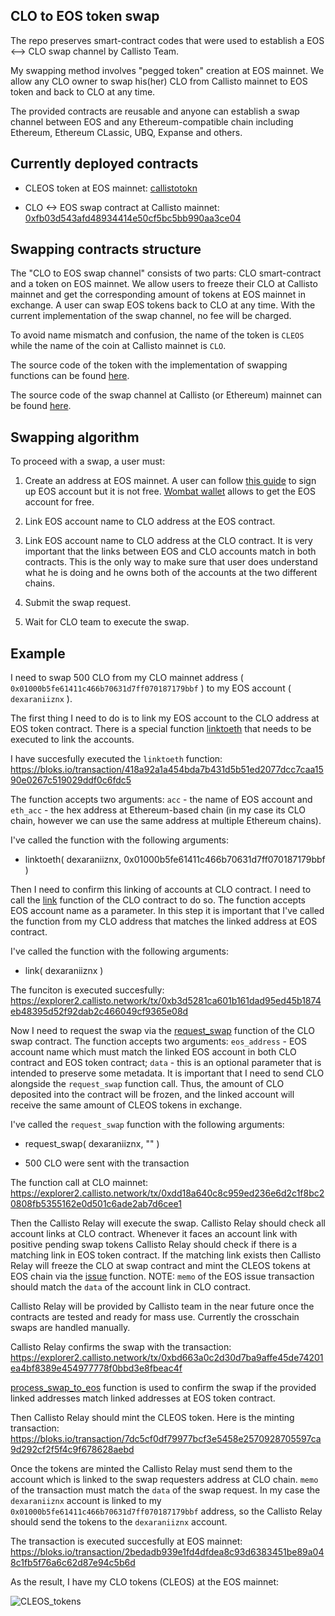 ## CLO to EOS token swap

The repo preserves smart-contract codes that were used to establish a EOS <--> CLO swap channel by Callisto Team.

My swapping method involves "pegged token" creation at EOS mainnet. We allow any CLO owner to swap his(her) CLO from Callisto mainnet to EOS token and back to CLO at any time. 

The provided contracts are reusable and anyone can establish a swap channel between EOS and any Ethereum-compatible chain including Ethereum, Ethereum CLassic, UBQ, Expanse and others.

## Currently deployed contracts

- CLEOS token at EOS mainnet: [callistotokn](https://bloks.io/account/callistotokn)

- CLO <-> EOS swap contract at Callisto mainnet: [0xfb03d543afd48934414e50cf5bc5bb990aa3ce04](https://explorer2.callisto.network/addr/0xfb03d543afd48934414e50cf5bc5bb990aa3ce04)

## Swapping contracts structure

The "CLO to EOS swap channel" consists of two parts: CLO smart-contract and a token on EOS mainnet. We allow users to freeze their CLO at Callisto mainnet and get the corresponding amount of tokens at EOS mainnet in exchange. A user can swap EOS tokens back to CLO at any time.  With the current implementation of the swap channel, no fee will be charged.

To avoid name mismatch and confusion, the name of the token is `CLEOS` while the name of the coin at Callisto mainnet is `CLO`.

The source code of the token with the implementation of swapping functions can be found [here](https://github.com/EthereumCommonwealth/Eth-To-Eos-swap/tree/master/eos).

The source code of the swap channel at Callisto (or Ethereum) mainnet can be found [here](https://github.com/EthereumCommonwealth/Eth-To-Eos-swap/tree/master/eth).

## Swapping algorithm

To proceed with a swap, a user must:

1. Create an address at EOS mainnet. A user can follow [this guide](https://medium.com/@dexaran820/creating-and-signing-up-eos-account-sending-receiving-transactions-14157b97c6e2) to sign up EOS account but it is not free. [Wombat wallet](https://www.getwombat.io/) allows to get the EOS account for free.

2. Link EOS account name to CLO address at the EOS contract.

3. Link EOS account name to CLO address at the CLO contract. It is very important that the links between EOS and CLO accounts match in both contracts. This is the only way to make sure that user does understand what he is doing and he owns both of the  accounts at the two different chains.

4. Submit the swap request.

5. Wait for CLO team to execute the swap.

## Example

I need to swap 500 CLO from my CLO mainnet address ( `0x01000b5fe61411c466b70631d7ff070187179bbf` ) to my EOS account ( `dexaraniiznx` ).

The first thing I need to do is to link my EOS account to the CLO address at EOS token contract. There is a special function [linktoeth](https://github.com/EthereumCommonwealth/Eth-To-Eos-swap/blob/a5e1d236ec8ba11353c951b46dddbafcb03156db/eos/include/token.hpp#L38) that needs to be executed to link the accounts.

I have succesfully executed the `linktoeth` function: https://bloks.io/transaction/418a92a1a454bda7b431d5b51ed2077dcc7caa1590e0267c519029ddf0c6fdc5

The function accepts two arguments: `acc` - the name of EOS account and `eth_acc` - the hex address at Ethereum-based chain (in my case its CLO chain, however we can use the same address at multiple Ethereum chains).

I've called the function with the following arguments:

- linktoeth( dexaraniiznx, 0x01000b5fe61411c466b70631d7ff070187179bbf )

Then I need to confirm this linking of accounts at CLO contract. I need to call the [link](https://github.com/EthereumCommonwealth/Eth-To-Eos-swap/blob/a5e1d236ec8ba11353c951b46dddbafcb03156db/eth/eth_to_eos_swapper.sol#L41-L54) function of the CLO contract to do so. The function accepts EOS account name as a parameter. In this step it is important that I've called the function from my CLO address that matches the linked address at EOS contract.

I've called the function with the following arguments:

- link( dexaraniiznx )

The funciton is executed succesfully: https://explorer2.callisto.network/tx/0xb3d5281ca601b161dad95ed45b1874eb48395d52f92dab2c466049cf9365e08d

Now I need to request the swap via the [request_swap](https://github.com/EthereumCommonwealth/Eth-To-Eos-swap/blob/a5e1d236ec8ba11353c951b46dddbafcb03156db/eth/eth_to_eos_swapper.sol#L56-L64) function of the CLO swap contract. The function accepts two arguments: `eos_address` - EOS account name which must match the linked EOS account in both CLO contract and EOS token contract; `data` - this is an optional parameter that is intended to preserve some metadata. It is important that I need to send CLO alongside the `request_swap` function call. Thus, the amount of CLO deposited into the contract will be frozen, and the linked account will receive the same amount of CLEOS tokens in exchange.


I've called the `request_swap` function with the following arguments:

- request_swap( dexaraniiznx, "" )

- 500 CLO were sent with the transaction

The function call at CLO mainnet: https://explorer2.callisto.network/tx/0xdd18a640c8c959ed236e6d2c1f8bc20808fb5355162e0d501c6ade2ab7d6cee1

Then the Callisto Relay will execute the swap. Callisto Relay should check all account links at CLO contract. Whenever it faces an account link with positive pending swap tokens Callisto Relay should check if there is a matching link in EOS token contract. If the matching link exists then Callisto Relay will freeze the CLO at swap contract and mint the CLEOS tokens at EOS chain via the [issue](https://github.com/EthereumCommonwealth/Eth-To-Eos-swap/blob/master/eos/include/token.hpp#L76) function. NOTE: `memo` of the EOS issue transaction should match the `data` of the account link in CLO contract.

Callisto Relay will be provided by Callisto team in the near future once the contracts are tested and ready for mass use. Currently the crosschain swaps are handled manually.


Callisto Relay confirms the swap with the transaction: https://explorer2.callisto.network/tx/0xbd663a0c2d30d7ba9affe45de74201ea4bf8389e454977778f0bbd3e8fbeac4f

[process_swap_to_eos](https://github.com/EthereumCommonwealth/Eth-To-Eos-swap/blob/a5e1d236ec8ba11353c951b46dddbafcb03156db/eth/eth_to_eos_swapper.sol#L85-L94) function is used to confirm the swap if the provided linked addresses match linked addresses at EOS token contract.

Then Callisto Relay should mint the CLEOS token. Here is the minting transaction: https://bloks.io/transaction/7dc5cf0df79977bcf3e5458e2570928705597ca9d292cf2f5f4c9f678628aebd

Once the tokens are minted the Callisto Relay must send them to the account which is linked to the swap requesters address at CLO chain.  `memo` of the transaction must match the `data` of the swap request. In my case the `dexaraniiznx` account is linked to my `0x01000b5fe61411c466b70631d7ff070187179bbf` address, so the Callisto Relay should send the tokens to the `dexaraniiznx` account.

The transaction is executed succesfully at EOS mainnet:
https://bloks.io/transaction/2bedadb939e1fd4dfdea8c93d6383451be89a048c1fb5f76a6c62d87e94c5b6d



As the result, I have my CLO tokens (CLEOS) at the EOS mainnet: 

![CLEOS_tokens](https://user-images.githubusercontent.com/26142412/66598155-ed900480-eb8f-11e9-8f07-a6c3ec8c275f.png)

